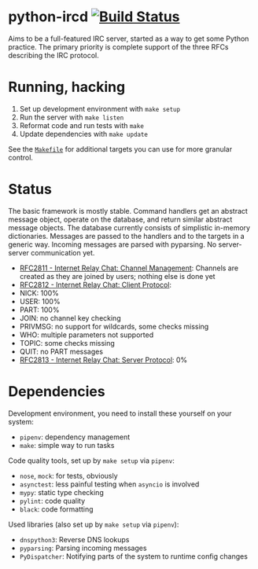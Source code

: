 python-ircd [![Build Status](https://secure.travis-ci.org/abesto/python-ircd.png)](http://travis-ci.org/abesto/python-ircd)
===========

Aims to be a full-featured IRC server, started as a way to get some Python practice. The primary priority is complete support of the three RFCs describing the IRC protocol.

# Running, hacking
 1. Set up development environment with `make setup`
 1. Run the server with `make listen`
 1. Reformat code and run tests with `make`
 1. Update dependencies with `make update`
 
See the [`Makefile`](./Makefile) for additional targets you can use for more granular control.

# Status
The basic framework is mostly stable. Command handlers get an abstract message object, operate on the database, and return similar abstract message objects. The database currently consists of simplistic in-memory dictionaries. Messages are passed to the handlers and to the targets in a generic way. Incoming messages are parsed with pyparsing. No server-server communication yet.

 * [RFC2811 - Internet Relay Chat: Channel Management](http://www.irchelp.org/irchelp/rfc/rfc2811.txt): Channels are created as they are joined by users; nothing else is done yet
 * [RFC2812 - Internet Relay Chat: Client Protocol](http://www.irchelp.org/irchelp/rfc/rfc2812.txt):
  * NICK: 100%
  * USER: 100%
  * PART: 100%
  * JOIN: no channel key checking
  * PRIVMSG: no support for wildcards, some checks missing
  * WHO: multiple parameters not supported
  * TOPIC: some checks missing
  * QUIT: no PART messages
 * [RFC2813 - Internet Relay Chat: Server Protocol](http://www.irchelp.org/irchelp/rfc/rfc2813.txt): 0%

# Dependencies
Development environment, you need to install these yourself on your system:
 * `pipenv`: dependency management
 * `make`: simple way to run tasks
 
Code quality tools, set up by `make setup` via `pipenv`:
 * `nose`, `mock`: for tests, obviously
 * `asynctest`: less painful testing when `asyncio` is involved
 * `mypy`: static type checking
 * `pylint`: code quality
 * `black`: code formatting

Used libraries (also set up by `make setup` via `pipenv`):
 * `dnspython3`: Reverse DNS lookups
 * `pyparsing`: Parsing incoming messages
 * `PyDispatcher`: Notifying parts of the system to runtime config changes

